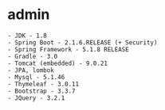 # admin


    - JDK - 1.8
    - Spring Boot - 2.1.6.RELEASE (+ Security)
    - Spring Framework - 5.1.8 RELEASE
    - Gradle - 3.0
    - Tomcat (embedded) - 9.0.21
    - JPA, lombok
    - Mysql - 5.1.46
    - Thymeleaf - 3.0.11
    - Bootstrap - 3.3.7
    - JQuery - 3.2.1
